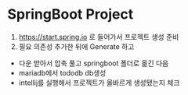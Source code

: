# SpringBoot Project
1. https://start.spring.io 로 들어가서 프로젝트 생성 준비
2. 필요 의존성 추가한 뒤에 Generate 하고
  - 다운 받아서 압축 풀고 springboot 폴더로 옮긴 다음
  - mariadb에서 tododb db생성
  - intellij를 실행해서 프로젝트가 올바르게 생성됐는지 체크